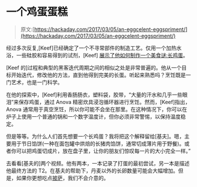 # 一个鸡蛋蛋糕

> 原文:[https://hackaday.com/2017/03/05/an-eggcelent-eggspriment/](https://hackaday.com/2017/03/05/an-eggcelent-eggspriment/)

经过多次反复,[Keef]已经确定了一个不寻常部件的制造工艺。仅用一个加热水浴，一些硅胶和容易得到的试剂，[Keef] [展示了他如何制作一个美食谜:长鸡蛋](https://www.youtube.com/watch?v=8AO41LcQA9M)。

[Keef 的]过程和典型的黑客迭代周期之间的相似之处是非常普遍的。他从一个目标开始迭代，修改他的方法，直到他得到完美的长蛋。听起来熟悉吗？烹饪既是一门艺术，也是一门科学。

在他的探索中，[Keef]利用香肠肠衣，塑料袋，胶带，“大量的汗水和几乎一些眼泪”来保存鸡蛋，通过 Anova 精密炊具浸泡循环器进行烹饪。然而，[Keef]指出，Anova 通常用于真空烹饪，所以你可能不会坐在那里。在这种情况下，你可以在炉子上使用一个普通的锅和一个数字温度计，但你必须非常警惕，以保持温度稳定。

但是等等。为什么人们首先想要一个长鸡蛋？我将把这个解释留给[基夫]。嗯，主要用于节日馅饼(一种在面包罐中烘焙的长猪肉馅饼，通常切成薄片用于野餐)。或者你可以把鸡蛋切成片，放在盘子里，让你的朋友们惊叹每一片的大小完全一样。”

去看看[基夫的]两个视频。他有两本，一本记录了打蛋的最初尝试，另一本是描述他最终方法的 T2。在基夫的帮助下，丹麦以外的长卵数量可能会大幅增加。但是，如果你更想吃点[披萨](http://hackaday.com/2016/12/05/insanely-hot-oven-makes-pizza-in-45-seconds-avidan-ross-on-food-hacking/)，我们不会介意的。